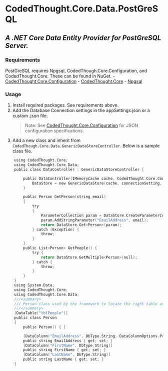# CodedThought.Core.Data.PostGreSQL
## _A .NET Core Data Entity Provider for PostGreSQL Server._

### Requirements

PostGreSQL requires Npgsql, CodedThough.Core.Configuration, and CodedThought.Core.  These can be found in NuGet.
	- [CodedThought.Core.Configuration](https://www.nuget.org/packages/CodedThought.Core.Configuration)
	- [CodedThought.Core](https://www.nuget.org/packages/CodedThought.Core/)
	- [Npgsql](https://www.nuget.org/packages/Npgsql/8.0.2)
### Usage
1. Install required packages.  See requirements above.
2. Add the Database Connection settings in the appSettings.json or a custom .json file.
    > Note:  See [CodedThought.Core.Configuration](https://www.nuget.org/packages/CodedThought.Core.Configuration) for JSON configuration specifications.
3. Add a new class and inherit from `CodedThough.Core.Data.GenericDataStoreController`.  Below is a sample class file.
```c sharp
    using CodedThought.Core;
    using CodedThought.Core.Data;
    public class DataController : GenericDataStoreController {

		public DataController(IMemoryCache cache, CodedThought.Core.Configuration.ConnectionSetting connectionSetting) {
			DataStore = new GenericDataStore(cache, connectionSetting, "public");
		}

		public Person GetPerson(string email)
		{
			try
			{
				ParameterCollection param = DataStore.CreateParameterCollection();
				param.AddStringParameter("EmailAddress", email);
				return DataStore.Get<Person>(param);
			} catch (Exception) {
				throw;
			}
		}
		public List<Person> GetPeople() {
			try {
				return DataStore.GetMultiple<Person>(null);
			} catch {
				throw;
			}
		}
    }
    using System.Data;
    using CodedThought.Core;
    using CodedThought.Core.Data;
	///<summary>
	/// Person class used by the framework to locate the right table and columns with class and proprety annotations.
	///</summary>
	[DataTable("tblPeople")]
	public class Person
	{
		public Person() { }

		[DataColumn("EmailAddress", DbType.String, DataColumnOptions.PrimaryKey)]
		public string EmailAddress { get; set; }
		[DataColumn("FirstName", DbType.String)]
		public string FirstName { get; set; }
		[DataColumn("LastName", DbType.String)]
		public string LastName { get; set; }
	}
```


